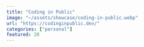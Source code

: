 ```yaml
---
title: "Coding in Public"
image: "~/assets/showcase/coding-in-public.webp"
url: "https://codinginpublic.dev/"
categories: ["personal"]
featured: 20
---
```

